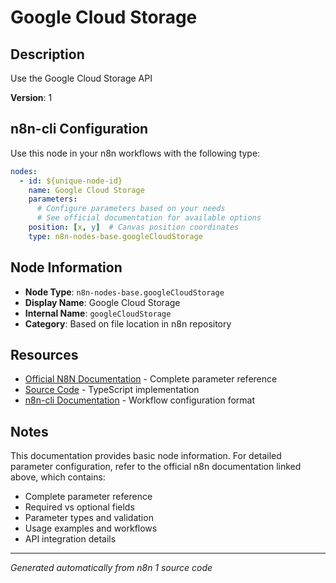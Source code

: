# Google Cloud Storage

## Description

Use the Google Cloud Storage API

**Version**: 1

## n8n-cli Configuration

Use this node in your n8n workflows with the following type:

```yaml
nodes:
  - id: ${unique-node-id}
    name: Google Cloud Storage
    parameters:
      # Configure parameters based on your needs
      # See official documentation for available options
    position: [x, y]  # Canvas position coordinates
    type: n8n-nodes-base.googleCloudStorage
```

## Node Information

- **Node Type**: `n8n-nodes-base.googleCloudStorage`
- **Display Name**: Google Cloud Storage
- **Internal Name**: `googleCloudStorage`
- **Category**: Based on file location in n8n repository

## Resources

- [Official N8N Documentation](https://docs.n8n.io/integrations/builtin/app-nodes/n8n-nodes-base.googlecloudstorage/) - Complete parameter reference
- [Source Code](https://github.com/n8n-io/n8n/blob/master/packages/nodes-base/nodes/Google/CloudStorage/GoogleCloudStorage.node.ts) - TypeScript implementation
- [n8n-cli Documentation](https://github.com/edenreich/n8n-cli) - Workflow configuration format

## Notes

This documentation provides basic node information. For detailed parameter configuration, 
refer to the official n8n documentation linked above, which contains:

- Complete parameter reference
- Required vs optional fields
- Parameter types and validation
- Usage examples and workflows
- API integration details

---
*Generated automatically from n8n 1 source code*
